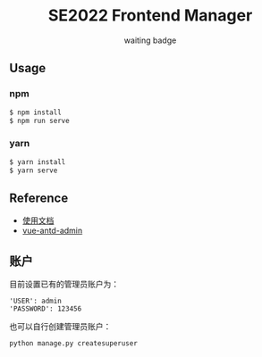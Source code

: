<h1 align="center">SE2022 Frontend Manager</h1>

<div align="center">waiting badge</div>

## Usage

### npm

```bash
$ npm install
$ npm run serve
```

### yarn
```bash
$ yarn install
$ yarn serve
```

## Reference

- [使用文档](https://iczer.gitee.io/vue-antd-admin-docs)
- [vue-antd-admin](https://github.com/iczer/vue-antd-admin)

## 账户

目前设置已有的管理员账户为：

```
'USER': admin
'PASSWORD': 123456
```

也可以自行创建管理员账户：

```
python manage.py createsuperuser
```



